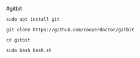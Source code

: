 #gitbit

```
sudo apt install git 
```

```
git clone https://github.com/cooperdactor/gitbit
```

```
cd gitbit
```

```
sudo bash bash.sh
```
